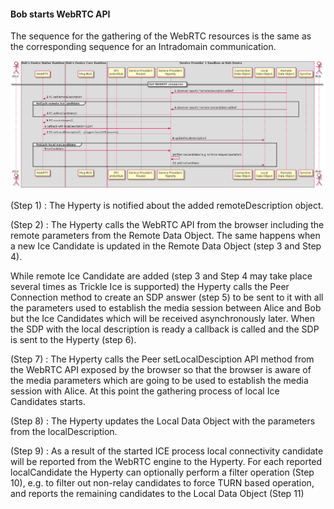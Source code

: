 #### Bob starts WebRTC API

The sequence for the gathering of the WebRTC resources is the same as the corresponding sequence for an Intradomain communication.

<!--
@startuml "h2h-inter-comm-5-bob-webrtc.png"

	autonumber
!define SHOW_Runtime1B
!define SHOW_SP1SandboxAtRuntime1B
!define SHOW_Protostub1AtRuntime1B
!define SHOW_ServiceProvider1HypertyAtRuntime1B
!define SHOW_ServiceProvider1RouterAtRuntime1B
!define SHOW_CommObjectAtRuntime1B
!define SHOW_RemoteObjectAtRuntime1B
!define SHOW_LocalObjectAtRuntime1B

!define SHOW_CoreRuntime1B
!define SHOW_MsgBUSAtRuntime1B
' !define SHOW_RegistryAtRuntime1B
' !define SHOW_IdentitiesAtRuntime1B
' !define SHOW_AuthAtRuntime1B

!define SHOW_NativeAtRuntime1B
!define SHOW_WebRTCAtRuntime1B

' '!define SHOW_SP1
' !define SHOW_Msg1

!define SHOW_Syncher1AtRuntime1B

!include ../runtime_objects.plantuml

' participant "App" as App@1B
actor "Bob" as Bob



== Get WebRTC resources  ==

RemObj@1B -> SP1H@1B : observer reports "remoteDescription added"
SP1H@1B -> WRTC : PC.setRemoteDescription

group forEach remote IceCandidate
	RemObj@1B -> SP1H@1B : observer reports "remote IceCandidate added"
	SP1H@1B -> WRTC : PC.addIceCandidate()
end


SP1H@1B -> WRTC : PC.createAnswer()
WRTC -> SP1H@1B : callback with localDescription (SDP)
SP1H@1B -> WRTC : PC.setLocalDescription()  - [triggers local ICE process]

SP1H@1B -> LocObj@1B : update(localDescription)

group forEach local IceCandidate
	WRTC -> SP1H@1B : IceCandidate
	SP1H@1B -> SP1H@1B : filter IceCandidate (e.g. to force relayed operation)
	SP1H@1B -> LocObj@1B : add IceCandidate
end

@enduml
-->

![H2H Interdomain Communication : Bob gatheres WebRTC resources](h2h-inter-comm-5-bob-webrtc.png)

(Step 1) : The Hyperty is notified about the added remoteDescription object.

(Step 2) : The Hyperty calls the WebRTC API from the browser including the remote parameters from the Remote Data Object. The same happens when a new Ice Candidate is updated in the Remote Data Object (step 3 and Step 4).

While remote Ice Candidate are added (step 3 and Step 4 may take place several times as Trickle Ice is supported) the Hyperty calls the Peer Connection method to create an SDP answer (step 5) to be sent to it with all the parameters used to establish the media session between Alice and Bob but the Ice Candidates which will be received asynchronously later. When the SDP with the local description is ready a callback is called and the SDP is sent to the Hyperty (step 6).

(Step 7) : The Hyperty calls the Peer setLocalDesciption API method from the WebRTC API exposed by the browser so that the browser is aware of the media parameters which are going to be used to establish the media session with Alice. At this point the gathering process of local Ice Candidates starts.

(Step 8) : The Hyperty updates the Local Data Object with the parameters from the localDescription.

(Step 9) : As a result of the started ICE process local connectivity candidate will be reported from the WebRTC engine to the Hyperty. For each reported localCandidate the Hyperty can optionally perform a filter operation (Step 10), e.g. to filter out non-relay candidates to force TURN based operation, and reports the remaining candidates to the Local Data Object (Step 11)
